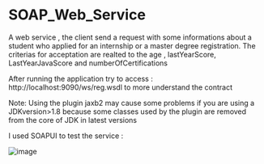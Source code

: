 # SOAP_Web_Service
A web service , the client send a request with some informations about a student who applied for an internship or a master degree registration.
The criterias for acceptation are realted to the age , lastYearScore, LastYearJavaScore and numberOfCertifications 

After running the application try to access :   http://localhost:9090/ws/reg.wsdl
to more understand the contract 

Note: Using the plugin jaxb2 may cause some problems if you are using a JDKversion>1.8 because some classes used by the plugin are removed from the core of JDK in latest versions

I used SOAPUI to test the service :

![image](https://user-images.githubusercontent.com/53187839/115641824-c633ff00-a311-11eb-9f8f-63d637c7954e.png)
